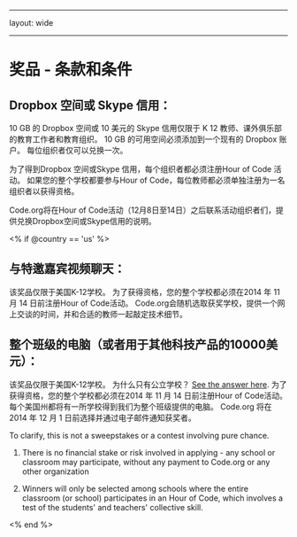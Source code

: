 * * *

layout: wide

* * *

# 奖品 - 条款和条件

## Dropbox 空间或 Skype 信用：

10 GB 的 Dropbox 空间或 10 美元的 Skype 信用仅限于 K 12 教师、课外俱乐部的教育工作者和教育组织。 10 GB 的可用空间必须添加到一个现有的 Dropbox 账户。 每位组织者仅可以兑换一次。

为了得到Dropbox 空间或Skype 信用，每个组织者都必须注册Hour of Code 活动。 如果您的整个学校都要参与Hour of Code，每位教师都必须单独注册为一名组织者以获得资格。

Code.org将在Hour of Code活动（12月8日至14日）之后联系活动组织者们，提供兑换Dropbox空间或Skype信用的说明。

<% if @country == 'us' %>

## 与特邀嘉宾视频聊天：

该奖品仅限于美国K-12学校。 为了获得资格，您的整个学校都必须在2014 年 11 月 14 日前注册Hour of Code活动。 Code.org会随机选取获奖学校，提供一个网上交谈的时间，并和合适的教师一起敲定技术细节。

## 整个班级的电脑（或者用于其他科技产品的10000美元）：

该奖品仅限于美国K-12学校。 为什么只有公立学校？ [See the answer here](http://www.hourofcode.com/#faq). 为了获得资格，您的整个学校都必须在2014 年 11 月 14 日前注册Hour of Code活动。 每个美国州都将有一所学校得到我们为整个班级提供的电脑。 Code.org 将在 2014 年 12 月 1 日前选择并通过电子邮件通知获奖者。

To clarify, this is not a sweepstakes or a contest involving pure chance.

1) There is no financial stake or risk involved in applying - any school or classroom may participate, without any payment to Code.org or any other organization

2) Winners will only be selected among schools where the entire classroom (or school) participates in an Hour of Code, which involves a test of the students' and teachers' collective skill.

<% end %>